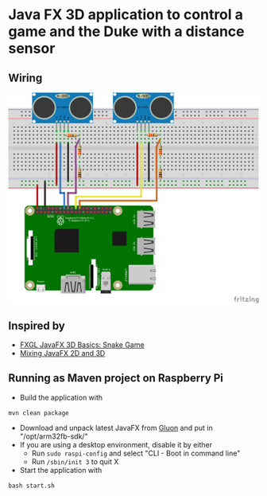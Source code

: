 # Java FX 3D application to control a game and the Duke with a distance sensor


## Wiring

![](scheme/dual-distancesensor.png)

## Inspired by

* [FXGL JavaFX 3D Basics: Snake Game](https://www.youtube.com/watch?v=mjfgGJHAuvI&feature=youtu.be)
* [Mixing JavaFX 2D and 3D](https://stackoverflow.com/questions/22161586/javafx-embed-scene-in-scene)

## Running as Maven project on Raspberry Pi

* Build the application with 

```
mvn clean package
```

* Download and unpack latest JavaFX from [Gluon](https://gluonhq.com/products/javafx/)
and put in "/opt/arm32fb-sdk/"
* If you are using a desktop environment, disable it by either
    * Run `sudo raspi-config` and select "CLI - Boot in command line"
    * Run `/sbin/init 3` to quit X
* Start the application with

```
bash start.sh
```